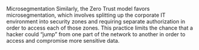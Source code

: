 Microsegmentation
Similarly, the Zero Trust model favors microsegmentation, which involves splitting up the corporate IT environment into security zones and requiring separate authorization in order to access each of those zones. This practice limits the chance that a hacker could “jump” from one part of the network to another in order to access and compromise more sensitive data.
